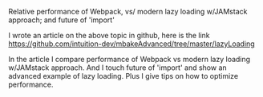 

Relative performance of Webpack, vs/ modern lazy loading w/JAMstack approach; and future of 'import'

I wrote an article on the above topic in github, here is the link
https://github.com/intuition-dev/mbakeAdvanced/tree/master/lazyLoading

In the article I compare performance of Webpack vs modern lazy loading w/JAMstack approach.
And I touch future of 'import' and show an advanced example of lazy loading. Plus I give tips on how to optimize performance.


